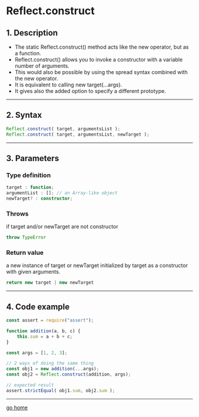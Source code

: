 # Reflect.construct

## 1. Description

- The static Reflect.construct() method acts like the new operator, but as a function.
- Reflect.construct() allows you to invoke a constructor with a variable number of arguments.
- This would also be possible by using the spread syntax combined with the new operator.
- It is equivalent to calling new target(...args).
- It gives also the added option to specify a different prototype.

---

## 2. Syntax

```ts
Reflect.construct( target, argumentsList );  
Reflect.construct( target, argumentsList, newTarget );
```

---

## 3. Parameters

### Type definition

```ts
target : function;
argumentList : []; // an Array-like object
newTarget? : constructor; 
```

### Throws

if target and/or newTarget are not constructor

```ts
throw TypeError 
```

### Return value

a new instance of target or newTarget initialized by target as a constructor with given arguments.

```ts
return new target | new newTarget
```

---

## 4. Code example

```ts
const assert = require("assert");

function addition(a, b, c) {
    this.sum = a + b + c;
}

const args = [1, 2, 3];

// 2 ways of doing the same thing
const obj1 = new addition(...args);
const obj2 = Reflect.construct(addition, args);

// expected result
assert.strictEqual( obj1.sum, obj2.sum );
```

---

[go home](../Reflect.md)
